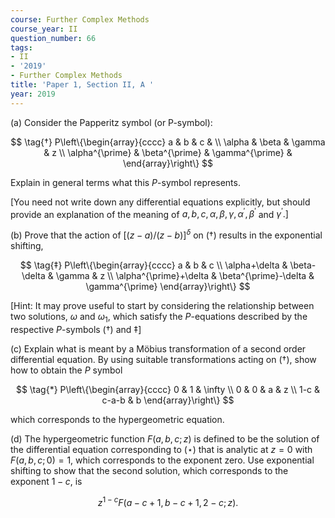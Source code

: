 ```yaml
---
course: Further Complex Methods
course_year: II
question_number: 66
tags:
- II
- '2019'
- Further Complex Methods
title: 'Paper 1, Section II, A '
year: 2019
---
```




(a) Consider the Papperitz symbol (or P-symbol):

$$
\tag{†}
P\left\{\begin{array}{cccc}
a & b & c & \\
\alpha & \beta & \gamma & z \\
\alpha^{\prime} & \beta^{\prime} & \gamma^{\prime} &
\end{array}\right\}
$$

Explain in general terms what this $P$-symbol represents.

[You need not write down any differential equations explicitly, but should provide an explanation of the meaning of $a, b, c, \alpha, \beta, \gamma, \alpha^{\prime}, \beta^{\prime}$ and $\left.\gamma^{\prime} .\right]$

(b) Prove that the action of $[(z-a) /(z-b)]^{\delta}$ on $(†)$ results in the exponential shifting,

$$
\tag{‡}
P\left\{\begin{array}{cccc}
a & b & c \\
\alpha+\delta & \beta-\delta & \gamma & z \\
\alpha^{\prime}+\delta & \beta^{\prime}-\delta & \gamma^{\prime}
\end{array}\right\}
$$

[Hint: It may prove useful to start by considering the relationship between two solutions, $\omega$ and $\omega_{1}$, which satisfy the $P$-equations described by the respective $P$-symbols ($†$) and $‡$]

(c) Explain what is meant by a Möbius transformation of a second order differential equation. By using suitable transformations acting on $(†)$, show how to obtain the $P$ symbol

$$
\tag{*}
P\left\{\begin{array}{cccc}
0 & 1 & \infty \\
0 & 0 & a & z \\
1-c & c-a-b & b
\end{array}\right\}
$$

which corresponds to the hypergeometric equation.

(d) The hypergeometric function $F(a, b, c ; z)$ is defined to be the solution of the differential equation corresponding to $(\star)$ that is analytic at $z=0$ with $F(a, b, c ; 0)=1$, which corresponds to the exponent zero. Use exponential shifting to show that the second solution, which corresponds to the exponent $1-c$, is

$$z^{1-c} F(a-c+1, b-c+1,2-c ; z) .$$